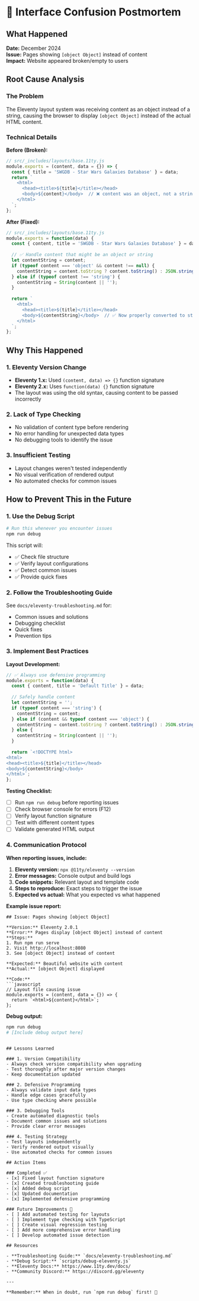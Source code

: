 # 🚨 Interface Confusion Postmortem

## What Happened

**Date:** December 2024  
**Issue:** Pages showing `[object Object]` instead of content  
**Impact:** Website appeared broken/empty to users  

## Root Cause Analysis

### The Problem
The Eleventy layout system was receiving content as an object instead of a string, causing the browser to display `[object Object]` instead of the actual HTML content.

### Technical Details

**Before (Broken):**
```javascript
// src/_includes/layouts/base.11ty.js
module.exports = (content, data = {}) => {
  const { title = 'SWGDB - Star Wars Galaxies Database' } = data;
  return `
    <html>
      <head><title>${title}</title></head>
      <body>${content}</body>  // ❌ content was an object, not a string
    </html>
  `;
};
```

**After (Fixed):**
```javascript
// src/_includes/layouts/base.11ty.js
module.exports = function(data) {
  const { content, title = 'SWGDB - Star Wars Galaxies Database' } = data;
  
  // ✅ Handle content that might be an object or string
  let contentString = content;
  if (typeof content === 'object' && content !== null) {
    contentString = content.toString ? content.toString() : JSON.stringify(content);
  } else if (typeof content !== 'string') {
    contentString = String(content || '');
  }
  
  return `
    <html>
      <head><title>${title}</title></head>
      <body>${contentString}</body>  // ✅ Now properly converted to string
    </html>
  `;
};
```

## Why This Happened

### 1. Eleventy Version Change
- **Eleventy 1.x:** Used `(content, data) => {}` function signature
- **Eleventy 2.x:** Uses `function(data) {}` function signature
- The layout was using the old syntax, causing content to be passed incorrectly

### 2. Lack of Type Checking
- No validation of content type before rendering
- No error handling for unexpected data types
- No debugging tools to identify the issue

### 3. Insufficient Testing
- Layout changes weren't tested independently
- No visual verification of rendered output
- No automated checks for common issues

## How to Prevent This in the Future

### 1. Use the Debug Script
```bash
# Run this whenever you encounter issues
npm run debug
```

This script will:
- ✅ Check file structure
- ✅ Verify layout configurations
- ✅ Detect common issues
- ✅ Provide quick fixes

### 2. Follow the Troubleshooting Guide
See `docs/eleventy-troubleshooting.md` for:
- Common issues and solutions
- Debugging checklist
- Quick fixes
- Prevention tips

### 3. Implement Best Practices

**Layout Development:**
```javascript
// ✅ Always use defensive programming
module.exports = function(data) {
  const { content, title = 'Default Title' } = data;
  
  // Safely handle content
  let contentString = '';
  if (typeof content === 'string') {
    contentString = content;
  } else if (content && typeof content === 'object') {
    contentString = content.toString ? content.toString() : JSON.stringify(content);
  } else {
    contentString = String(content || '');
  }
  
  return `<!DOCTYPE html>
<html>
<head><title>${title}</title></head>
<body>${contentString}</body>
</html>`;
};
```

**Testing Checklist:**
- [ ] Run `npm run debug` before reporting issues
- [ ] Check browser console for errors (F12)
- [ ] Verify layout function signature
- [ ] Test with different content types
- [ ] Validate generated HTML output

### 4. Communication Protocol

**When reporting issues, include:**
1. **Eleventy version:** `npx @11ty/eleventy --version`
2. **Error messages:** Console output and build logs
3. **Code snippets:** Relevant layout and template code
4. **Steps to reproduce:** Exact steps to trigger the issue
5. **Expected vs actual:** What you expected vs what happened

**Example issue report:**
```
## Issue: Pages showing [object Object]

**Version:** Eleventy 2.0.1
**Error:** Pages display [object Object] instead of content
**Steps:**
1. Run npm run serve
2. Visit http://localhost:8080
3. See [object Object] instead of content

**Expected:** Beautiful website with content
**Actual:** [object Object] displayed

**Code:**
```javascript
// Layout file causing issue
module.exports = (content, data = {}) => {
  return `<html>${content}</html>`;
};
```

**Debug output:**
```bash
npm run debug
# [Include debug output here]
```
```

## Lessons Learned

### 1. Version Compatibility
- Always check version compatibility when upgrading
- Test thoroughly after major version changes
- Keep documentation updated

### 2. Defensive Programming
- Always validate input data types
- Handle edge cases gracefully
- Use type checking where possible

### 3. Debugging Tools
- Create automated diagnostic tools
- Document common issues and solutions
- Provide clear error messages

### 4. Testing Strategy
- Test layouts independently
- Verify rendered output visually
- Use automated checks for common issues

## Action Items

### Completed ✅
- [x] Fixed layout function signature
- [x] Created troubleshooting guide
- [x] Added debug script
- [x] Updated documentation
- [x] Implemented defensive programming

### Future Improvements 🎯
- [ ] Add automated testing for layouts
- [ ] Implement type checking with TypeScript
- [ ] Create visual regression testing
- [ ] Add more comprehensive error handling
- [ ] Develop automated issue detection

## Resources

- **Troubleshooting Guide:** `docs/eleventy-troubleshooting.md`
- **Debug Script:** `scripts/debug-eleventy.js`
- **Eleventy Docs:** https://www.11ty.dev/docs/
- **Community Discord:** https://discord.gg/eleventy

---

**Remember:** When in doubt, run `npm run debug` first! 🚀
